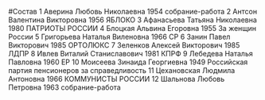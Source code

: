 #Состав
1 Аверина Любовь Николаевна 1954 собрание-работа
2 Антсон Валентина Викторовна 1956 ЯБЛОКО
3 Афанасьева Татьяна Николаевна 1980 ПАТРИОТЫ РОССИИ
4 Блоцкая Альвина Егоровна 1955 За женщин России
5 Григорьева Наталья Виленовна 1966 СР
6 Занин Павел Викторович 1985 ОРТОЛЮКС
7 Зеленков Алексей Викторович 1985 ЛДПР
8 Ивлев Виталий Станиславович 1981 КПРФ
9 Лебедева Наталья Павловна 1960 ЕР
10 Моисеева Зинаида Георгиевна 1949 Российская партия пенсионеров за справедливость
11 Цехановская Людмила Антоновна 1966 КОММУНИСТЫ РОССИИ
12 Шальнова Любовь Петровна 1963 собрание-работа
